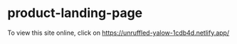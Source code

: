 # product-landing-page
To view this site online, click on https://unruffled-yalow-1cdb4d.netlify.app/
